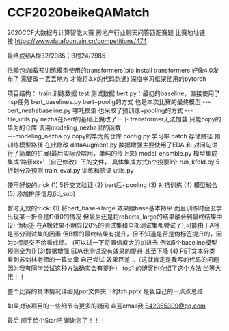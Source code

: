 # CCF2020beikeQAMatch

2020CCF大数据与计算智能大赛 房地产行业聊天问答匹配赛题  比赛地址链接:https://www.datafountain.cn/competitions/474

最终成绩A榜32/2985；B榜24/2985

依赖包:加载预训练模型使用的transformers(pip install transformers 好像4.0发布了 需要改一丢丢地方 才能将3.x的代码跑通) 
深度学习框架使用的pytorch

项目结构：
   train:训练数据
   test:测试数据
   bert.py：最初的baseline，直接使用了nsp任务
   bert_baselines.py bert+poolig的方式 也是本次比赛的最终模型
   ---bert_nezhabaseline.py 哪吒模型 也采取了预训练+pooling的方式
   ---file_utils.py   nezha在bert的基础上魔改了一下 transformer无法加载 只能copy的华为的仓库 调用modeling_nezha里的函数      
   ---modeling_nezha.py  copy的华为的仓库
   config.py 学习率 batch 存储路径 预训练模型路径 在此修改
   dataAugment.py 数据增强主要使用了EDA 和 对问句进行了简单的扩展(最后实际没啥用，单纯的传上来)
   model_ensmble.py 模型集成 集成'路径xxx'（自己修改）下的文件， 具体集成方式n个投票1个
   run_kfold.py 5折划分及预测
   train_eval.py 训练和验证
   utils.py 


使用好使的trick
(1) 5折交叉验证
(2) bert后+pooling
(3) 对抗训练
(4) 模型融合
(5) 添加排序信息(id_sub)


暂时无效的trick:
(1) 将bert_base->large 效果跟base基本持平 而且训练时会玄学出现某一折全是f1值0的情况 但最后还是将roberta_large的结果融合到最终结果中
(2) 伪标签 在A榜效果不明显(20%的测试集和全部测试集都尝试了),可能由于A榜是部分测试集的因素
    但B榜的最终结果有提升，但不知道是否是伪标签提升的，因为b榜提交不给看成绩。
    (可以试一下将置信度大的加进去,例如5个baseline模型预测全为1)
(3)数据增强 EDA我测试没有效果的提升 甚至下降
(4) PET文本分类 看到苏剑林老师的一篇文章 自己尝试 效果巨差...（这就肯定是我写的代码的问题 因为我有同学尝试这种方法确实会有提升）
    top1 的博客也介绍了这个方法 坐等大佬！！


整个比赛的具体情况详细见ppt文件夹下的fxh.pptx 是我自己的一点点总结

如果对该项目的一些细节有更多的疑问 欢迎email我 842365309@qq.com

最后 顺手给个Star吧 谢谢您了！！！

